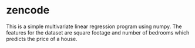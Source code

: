 # zencode
This is a simple multivariate linear regression program using numpy.  The features for the dataset are square footage and number of bedrooms which predicts the price of a house.
